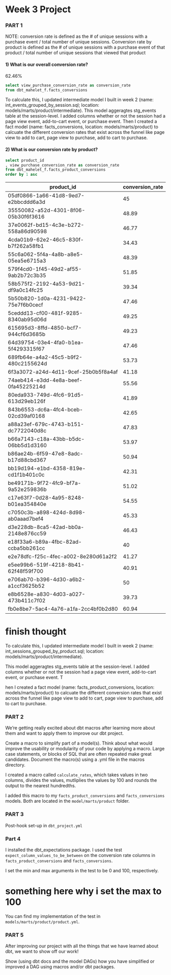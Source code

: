 # Week 3 Project 

### PART 1

NOTE: conversion rate is defined as the # of unique sessions with a purchase event / total number of unique sessions. Conversion rate by product is defined as the # of unique sessions with a purchase event of that product / total number of unique sessions that viewed that product

#### 1) What is our overall conversion rate?
62.46% 


```sql 
select view_purchase_conversion_rate as conversion_rate
from dbt_mahelet_f.facts_conversions
```

To calculate this, I updated intermediate model I built in week 2 (name: int_events_grouped_by_session.sql; location: models/marts/product/intermediate). This model aggeragtes stg_events table at the session-level. I added columns whether or not the session had a page view event, add-to-cart event, or purchase event. Then I created a fact model (name: facts_conversions, location: models/marts/product) to calcuate the different conversion rates that exist across the funnel like page view to add to cart, page view to purchase, add to cart to purchase. 


#### 2) What is our conversion rate by product?

``` sql 
select product_id
, view_purchase_conversion_rate as conversion_rate 
from dbt_mahelet_f.facts_product_conversions
order by 1 asc 
```

product_id	                            | conversion_rate
--------------------------------------- | ----------------
05df0866-1a66-41d8-9ed7-e2bbcddd6a3d	| 45
35550082-a52d-4301-8f06-05b30f6f3616	| 48.89
37e0062f-bd15-4c3e-b272-558a86d90598	| 46.77
4cda01b9-62e2-46c5-830f-b7f262a58fb1	| 34.43
55c6a062-5f4a-4a8b-a8e5-05ea5e6715a3	| 48.39
579f4cd0-1f45-49d2-af55-9ab2b72c3b35	| 51.85
58b575f2-2192-4a53-9d21-df9a0c14fc25	| 39.34
5b50b820-1d0a-4231-9422-75e7f6b0cecf	| 47.46
5ceddd13-cf00-481f-9285-8340ab95d06d	| 49.25
615695d3-8ffd-4850-bcf7-944cf6d3685b	| 49.23
64d39754-03e4-4fa0-b1ea-5f4293315f67	| 47.46
689fb64e-a4a2-45c5-b9f2-480c2155624d	| 53.73
6f3a3072-a24d-4d11-9cef-25b0b5f8a4af	| 41.18
74aeb414-e3dd-4e8a-beef-0fa45225214d	| 55.56
80eda933-749d-4fc6-91d5-613d29eb126f	| 41.89
843b6553-dc6a-4fc4-bceb-02cd39af0168	| 42.65
a88a23ef-679c-4743-b151-dc7722040d8c	| 47.83
b66a7143-c18a-43bb-b5dc-06bb5d1d3160	| 53.97
b86ae24b-6f59-47e8-8adc-b17d88cbd367	| 50.94
bb19d194-e1bd-4358-819e-cd1f1b401c0c	| 42.31
be49171b-9f72-4fc9-bf7a-9a52e259836b	| 51.02
c17e63f7-0d28-4a95-8248-b01ea354840e	| 54.55
c7050c3b-a898-424d-8d98-ab0aaad7bef4	| 45.33
d3e228db-8ca5-42ad-bb0a-2148e876cc59	| 46.43
e18f33a6-b89a-4fbc-82ad-ccba5bb261cc	| 40
e2e78dfc-f25c-4fec-a002-8e280d61a2f2	| 41.27
e5ee99b6-519f-4218-8b41-62f48f59f700	| 40.91
e706ab70-b396-4d30-a6b2-a1ccf3625b52	| 50
e8b6528e-a830-4d03-a027-473b411c7f02	| 39.73
fb0e8be7-5ac4-4a76-a1fa-2cc4bf0b2d80	| 60.94

# finish thought
To calculate this, I updated intermediate model I built in week 2 (name: int_sessions_grouped_by_product.sql; location: models/marts/product/intermediate). 

This model aggeragtes stg_events table at the session-level. I added columns whether or not the session had a page view event, add-to-cart event, or purchase event. T

hen I created a fact model (name: facts_product_conversions, location: models/marts/product) to calcuate the different conversion rates that exist across the funnel like page view to add to cart, page view to purchase, add to cart to purchase. 


### PART 2

We’re getting really excited about dbt macros after learning more about them and want to apply them to improve our dbt project. 

Create a macro to simplify part of a model(s). Think about what would improve the usability or modularity of your code by applying a macro. Large case statements, or blocks of SQL that are often repeated make great candidates. Document the macro(s) using a .yml file in the macros directory.

I created a macro called `calculate_rates`, which takes values in two columns, divides the values, mutliplies the values by 100 and rounds the output to the nearest hundredths. 

I added this macro to my `facts_product_conversions` and `facts_conversions` models. Both are located in the `model/marts/product` folder. 

### PART 3

Post-hook set-up in `dbt_project.yml`

### Part 4 

I installed the dbt_expectations package. I used the test `expect_column_values_to_be_between` on the conversion rate columns in `facts_product_conversions` and `facts_conversions`. 

I set the min and max arguments in the test to be 0 and 100, respectively. 

# something here why i set the max to 100

You can find my implementation of the test in `models/marts/product/product.yml`. 



### PART 5

After improving our project with all the things that we have learned about dbt, we want to show off our work!

Show (using dbt docs and the model DAGs) how you have simplified or improved a DAG using macros and/or dbt packages.


